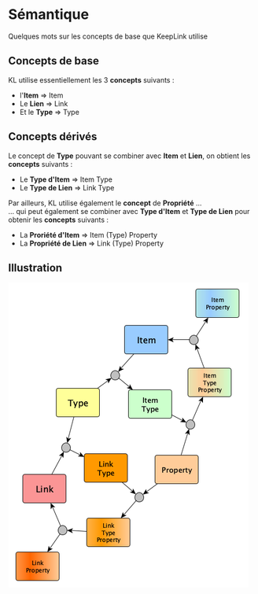 Sémantique
==

Quelques mots sur les concepts de base que KeepLink utilise

Concepts de base
-
KL utilise essentiellement les 3 __concepts__ suivants : 
* l'__Item__ => Item
* Le __Lien__ => Link
* Et le __Type__ => Type

Concepts dérivés
-
Le concept de __Type__ pouvant se combiner avec __Item__ et __Lien__, on obtient les __concepts__  suivants : 
* Le __Type d'Item__ => Item Type
* Le __Type de Lien__ => Link Type


Par ailleurs, KL utilise également le __concept__ de __Propriété__ ...   
... qui peut également se combiner avec __Type d'Item__ et __Type de Lien__ pour obtenir les __concepts__ suivants :
* La __Proriété d'Item__ => Item (Type) Property
* La __Propriété de Lien__ => Link (Type) Property

Illustration
-
![ConceptModel](https://github.com/iPlumb3r/KeepLink/blob/master/images/ConceptualModel%40KeepLink.png)
